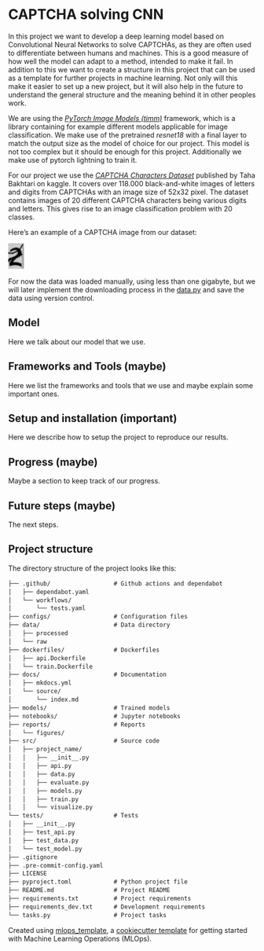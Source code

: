 # CAPTCHA solving CNN

In this project we want to develop a deep learning model based on Convolutional Neural Networks to solve CAPTCHAs, as they are often used to differentiate between humans and machines. This is a good measure of how well the model can adapt to a method, intended to make it fail. In addition to this we want to create a structure in this project that can be used as a template for further projects in machine learning. Not only will this make it easier to set up a new project, but it will also help in the future to understand the general structure and the meaning behind it in other peoples work.

We are using the *[PyTorch Image Models (timm)](https://github.com/rwightman/pytorch-image-models)* framework, which is a library containing for example different models applicable for image classification. We make use of the pretrained *resnet18* with a final layer to match the output size as the model of choice for our project. This model is not too complex but it should be enough for this project. Additionally we make use of pytorch lightning to train it.

For our project we use the [*CAPTCHA Characters Dataset*](https://www.kaggle.com/datasets/tahabakhtari/captcha-characters-dataset-118k-images) published by Taha Bakhtari on kaggle. It covers over 118.000 black-and-white images of letters and digits from CAPTCHAs with an image size of 52x32 pixel. The dataset contains images of 20 different CAPTCHA characters being various digits and letters. This gives rise to an image classification problem with 20 classes.

Here’s an example of a CAPTCHA image from our dataset:

![Example CAPTCH.](reports/figures/2_10067.png)

For now the data was loaded manually, using less than one gigabyte, but we will later implement the downloading process in the [data.py](src/captcha/data.py) and save the data using version control.


## Model
Here we talk about our model that we use.

## Frameworks and Tools (maybe)
Here we list the frameworks and tools that we use and maybe explain some important ones.

## Setup and installation (important)
Here we describe how to setup the project to reproduce our results.

## Progress (maybe)
Maybe a section to keep track of our progress.

## Future steps (maybe)
The next steps.

## Project structure
The directory structure of the project looks like this:
```txt
├── .github/                  # Github actions and dependabot
│   ├── dependabot.yaml
│   └── workflows/
│       └── tests.yaml
├── configs/                  # Configuration files
├── data/                     # Data directory
│   ├── processed
│   └── raw
├── dockerfiles/              # Dockerfiles
│   ├── api.Dockerfile
│   └── train.Dockerfile
├── docs/                     # Documentation
│   ├── mkdocs.yml
│   └── source/
│       └── index.md
├── models/                   # Trained models
├── notebooks/                # Jupyter notebooks
├── reports/                  # Reports
│   └── figures/
├── src/                      # Source code
│   ├── project_name/
│   │   ├── __init__.py
│   │   ├── api.py
│   │   ├── data.py
│   │   ├── evaluate.py
│   │   ├── models.py
│   │   ├── train.py
│   │   └── visualize.py
└── tests/                    # Tests
│   ├── __init__.py
│   ├── test_api.py
│   ├── test_data.py
│   └── test_model.py
├── .gitignore
├── .pre-commit-config.yaml
├── LICENSE
├── pyproject.toml            # Python project file
├── README.md                 # Project README
├── requirements.txt          # Project requirements
├── requirements_dev.txt      # Development requirements
└── tasks.py                  # Project tasks
```


Created using [mlops_template](https://github.com/SkafteNicki/mlops_template),
a [cookiecutter template](https://github.com/cookiecutter/cookiecutter) for getting
started with Machine Learning Operations (MLOps).
